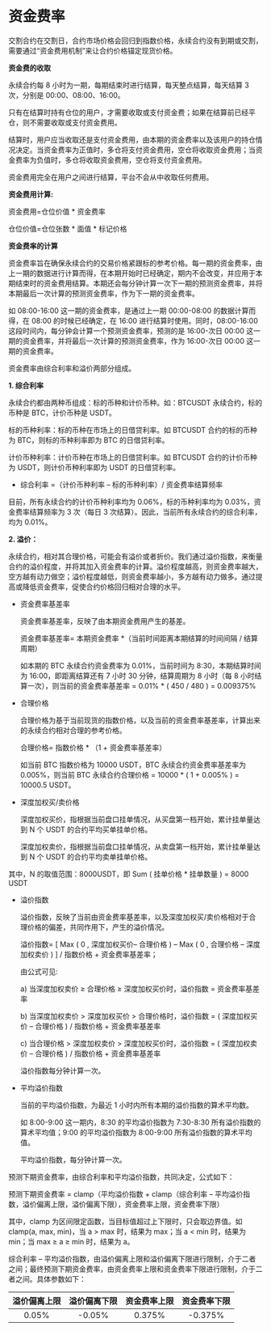 # 资金费率

交割合约在交割日，合约市场价格会回归到指数价格，永续合约没有到期或交割，需要通过“资金费用机制”来让合约价格锚定现货价格。

**资金费的收取**

永续合约每 8 小时为一期，每期结束时进行结算，每天整点结算，每天结算 3 次，分别是 00:00、08:00、16:00。

只有在结算时持有仓位的用户，才需要收取或支付资金费；如果在结算前已经平仓，则不需要收取或支付资金费用。

结算时，用户应当收取还是支付资金费用，由本期的资金费率以及该用户的持仓情况决定。当资金费率为正值时，多仓将支付资金费用，空仓将收取资金费用；当资金费率为负值时，多仓将收取资金费用，空仓将支付资金费用。

资金费用完全在用户之间进行结算，平台不会从中收取任何费用。

**资金费用计算:**

资金费用=仓位价值 \* 资金费率

仓位价值=仓位张数 \* 面值 \* 标记价格

**资金费率的计算**

资金费率旨在确保永续合约的交易价格紧跟标的参考价格。每一期的资金费率，由上一期的数据进行计算而得，在本期开始时已经确定，期内不会改变，并应用于本期结束时的资金费用结算。本期还会每分钟计算一次下一期的预测资金费率，并将本期最后一次计算的预测资金费率，作为下一期的资金费率。

如 08:00-16:00 这一期的资金费率，是通过上一期 00:00-08:00 的数据计算而得，在 08:00 的时候已经确定，在 16:00 进行结算时使用。同时，08:00-16:00 这段时间内，每分钟会计算一个预测资金费率，预测的是 16:00-次日 00:00 这一期的资金费率，并将最后一次计算的预测资金费率，作为 16:00-次日 00:00 这一期的资金费率。

资金费率由综合利率和溢价两部分组成。

**1. 综合利率**

永续合约都由两种币组成：标的币种和计价币种。如：BTCUSDT 永续合约，标的币种是 BTC，计价币种是 USDT。

标的币种利率：标的币种在市场上的日借贷利率。如 BTCUSDT 合约的标的币种为 BTC，则标的币种利率即为 BTC 的日借贷利率。

计价币种利率：计价币种在市场上的日借贷利率。如 BTCUSDT 合约的计价币种为 USDT，则计价币种利率即为 USDT 的日借贷利率。

- 综合利率 =（计价币种利率 – 标的币种利率）/ 资金费率结算频率

目前，所有永续合约的计价币种利率均为 0.06%，标的币种利率均为 0.03%，资金费率结算频率为 3 次（每日 3 次结算）。因此，当前所有永续合约的综合利率，均为 0.01%。

**2. 溢价：**

永续合约，相对其合理价格，可能会有溢价或者折价。我们通过溢价指数，来衡量合约的溢价程度，并将其加入资金费率的计算。溢价程度越高，则资金费率越大，空方越有动力做空；溢价程度越低，则资金费率越小，多方越有动力做多。通过提高或降低资金费率，促使合约价格回归相对合理的水平。

- 资金费率基差率

  资金费率基差率，反映了由本期资金费用产生的基差。
  
  资金费率基差率= 本期资金费率 \*（当前时间距离本期结算的时间间隔 / 结算周期）
  
  如本期的 BTC 永续合约资金费率为 0.01%，当前时间为 8:30，本期结算时间为 16:00，即距离结算还有 7 小时 30 分钟，结算周期为 8 小时（每 8 小时结算一次），则当前的资金费率基差率 = 0.01% \* ( 450 / 480 ) = 0.009375%

- 合理价格

  合理价格为基于当前现货的指数价格，以及当前的资金费率基差率，计算出来的永续合约相对合理的参考价格。
  
  合理价格= 指数价格 \* （1 + 资金费率基差率）
  
  如当前 BTC 指数价格为 10000 USDT，BTC 永续合约资金费率基差率为 0.005%，则当前 BTC 永续合约合理价格 = 10000 \* ( 1 + 0.005% ) = 10000.5 USDT。
  

- 深度加权买/卖价格 

  深度加权买价，指根据当前盘口挂单情况，从买盘第一档开始，累计挂单量达到 N 个 USDT 的合约平均买单挂单价格。
  
  深度加权卖价，指根据当前盘口挂单情况，从卖盘第一档开始，累计挂单量达到 N 个 USDT 的合约平均卖单挂单价格。
  
其中，N 的取值范围：8000USDT，即 Sum ( 挂单价格 \* 挂单数量 ) = 8000 USDT

- 溢价指数

  溢价指数，反映了当前由资金费率基差率，以及深度加权买/卖价格相对于合理价格的偏差，共同作用下，产生的溢价情况。
  
  溢价指数= [ Max ( 0 , 深度加权买价– 合理价格 ) – Max ( 0 , 合理价格 – 深度加权卖价 ) ] / 指数价格 + 资金费率基差率；
  
  由公式可见:
  
  a) 当深度加权卖价 ≥ 合理价格 ≥ 深度加权买价时，溢价指数 = 资金费率基差率
  
  b) 当深度加权卖价 > 深度加权买价 > 合理价格时，溢价指数 = ( 深度加权买价 – 合理价格 ) / 指数价格 + 资金费率基差率
  
  c) 当合理价格 > 深度加权卖价 > 深度加权买价时，溢价指数 = ( 深度加权卖价 – 合理价格 ) / 指数价格 + 资金费率基差率
  
  溢价指数每分钟计算一次。

- 平均溢价指数

  当前的平均溢价指数，为最近 1 小时内所有本期的溢价指数的算术平均数。
  
  如 8:00-9:00 这一期内，8:30 的平均溢价指数为 7:30-8:30 所有溢价指数的算术平均值；9:00 的平均溢价指数为 8:00-9:00 所有溢价指数的算术平均值。
  
  平均溢价指数，每分钟计算一次。

预测下期资金费率，由综合利率和平均溢价指数，共同决定，公式如下：

预测下期资金费率 = clamp（平均溢价指数 + clamp（综合利率 – 平均溢价指数，溢价偏离上限，溢价偏离下限），资金费率上限，资金费率下限）

其中，clamp 为区间限定函数，当目标值超过上下限时，只会取边界值。如 clamp(a, max, min)，当 a > max 时，结果为 max；当 a < min 时，结果为 min；当 max ≥ a ≥ min 时，结果为 a。

综合利率 – 平均溢价指数，由溢价偏离上限和溢价偏离下限进行限制，介于二者之间；最终预测下期资金费率，由资金费率上限和资金费率下限进行限制，介于二者之间。具体参数如下：

| 溢价偏离上限 | 溢价偏离下限 | 资金费率上限 | 资金费率下限 |
| :----------: | :----------: | :----------: | :----------: |
|    0.05%     |    -0.05%    |    0.375%    |   -0.375%    |
